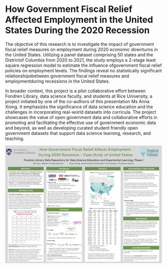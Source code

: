 # How Government Fiscal Relief Affected Employment in the United States During the 2020 Recession

The objective of this research is to investigate the impact of government fiscal relief measures on employment during 2020 economic downturns 
in the United States. Utilizing a panel dataset comprising 50 states and the Districtof Columbia from 2020 to 2021, 
the study employs a 2-stage least square regression model to estimate the influence ofgovernment fiscal relief policies on employment levels. 
The findings reveal no statistically significant relationshipsbetween government fiscal relief measures and employmentduring recessions in the United States.

In broader context, this project is a pilot collaborative effort between Fondren Library, data science faculty, and students at Rice University, 
a project initiated by one of the co-authors of this presentation Ms Anna Xiong. It emphasizes the significance of data science education and 
the challenges in incorporating real-world datasets into curricula. The project showcases the value of open government data and collaborative 
efforts in promoting and facilitating the effective use of government economic data and beyond, as well as developing curated student 
friendly open government datasets that support data science learning, research, and teaching.


<img src="FondrenPoster.png">
